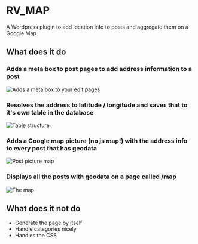 # RV_MAP

A Wordpress plugin to add location info to posts and aggregate them on a Google Map

## What does it do

### Adds a meta box to post pages to add address information to a post

![Adds a meta box to your edit pages](http://dump.roelvanderven.com/rv_map_edit_meta_box-20120104-133034.png)

### Resolves the address to latitude / longitude and saves that to it's own table in the database

![Table structure](http://dump.roelvanderven.com/rv_map_table-20120104-133509.png)

### Adds a Google map picture (no js map!) with the address info to every post that has geodata

![Post picture map](http://dump.roelvanderven.com/rv_map_post_picture-20120104-133706.png)

### Displays all the posts with geodata on a page called /map

![The map](http://dump.roelvanderven.com/rv_map_page_map-20120104-133842.png)



## What does it not do

* Generate the page by itself
* Handle categories nicely
* Handles the CSS
